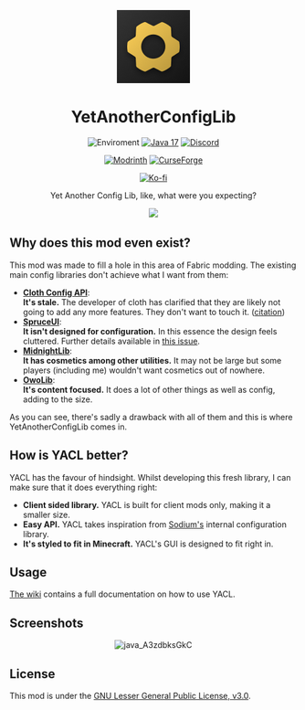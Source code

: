 <center><div align="center">

![](https://raw.githubusercontent.com/isXander/YetAnotherConfigLib/1.19/src/main/resources/yacl-128x.png)

# YetAnotherConfigLib

![Enviroment](https://img.shields.io/badge/Enviroment-Client-purple)
[![Java 17](https://img.shields.io/badge/Language-Java%2017-9B599A.svg?color=orange)](https://www.oracle.com/news/announcement/oracle-releases-java-17-2021-09-14)
[![Discord](https://img.shields.io/discord/780023008668287017?color=blue&logo=discord&label=Discord)](https://short.isxander.dev/discord)

[![Modrinth](https://img.shields.io/modrinth/dt/1eAoo2KR?color=00AF5C&label=downloads&logo=modrinth)](https://modrinth.com/mod/yacl)
[![CurseForge](https://cf.way2muchnoise.eu/full_667299_downloads.svg)](https://curseforge.com/minecraft/mc-mods/yacl)

[![Ko-fi](https://ko-fi.com/img/githubbutton_sm.svg)](https://ko-fi.com/isxander)

Yet Another Config Lib, like, what were you expecting?
  
[![](https://www.bisecthosting.com/partners/custom-banners/08bbd3ff-5c0d-4480-8738-de0f070a04dd.png)](https://bisecthosting.com/xander)

</div></center>

## Why does this mod even exist?

This mod was made to fill a hole in this area of Fabric modding. The existing main config libraries don't achieve what I want from them:

- **[Cloth Config API](https://modrinth.com/mod/cloth-config)**:<br/>**It's stale.** The developer of cloth has clarified that they are likely not going to add any more features. They don't want to touch it. ([citation](https://user-images.githubusercontent.com/43245524/206530322-3ae46008-5356-468e-9a73-63b859364d4e.png))
- **[SpruceUI](https://github.com/LambdAurora/SpruceUI)**:<br/>**It isn't designed for configuration.** In this essence the design feels cluttered. Further details available in [this issue](https://github.com/isXander/Zoomify/issues/85).
- **[MidnightLib](https://modrinth.com/mod/midnightlib)**:<br/>**It has cosmetics among other utilities.** It may not be large but some players (including me) wouldn't want cosmetics out of nowhere.
- **[OwoLib](https://modrinth.com/mod/owo-lib)**:<br/>**It's content focused.** It does a lot of other things as well as config, adding to the size.

As you can see, there's sadly a drawback with all of them and this is where YetAnotherConfigLib comes in.

## How is YACL better?

YACL has the favour of hindsight. Whilst developing this fresh library, I can make sure that it does everything right:

- **Client sided library.** YACL is built for client mods only, making it a smaller size.
- **Easy API.** YACL takes inspiration from [Sodium's](https://modrinth.com/mod/sodium) internal configuration library.
- **It's styled to fit in Minecraft.** YACL's GUI is designed to fit right in.

## Usage

[The wiki](https://github.com/isXander/YetAnotherConfigLib/wiki/Usage) contains a full documentation on how to use YACL.

## Screenshots

<center><div align="center">

![java_A3zdbksGkC](https://user-images.githubusercontent.com/43245524/206924832-293b0780-2a8c-4b09-8765-155318d09ed9.png)

</div></center>

## License

This mod is under the [GNU Lesser General Public License, v3.0](LICENSE).
